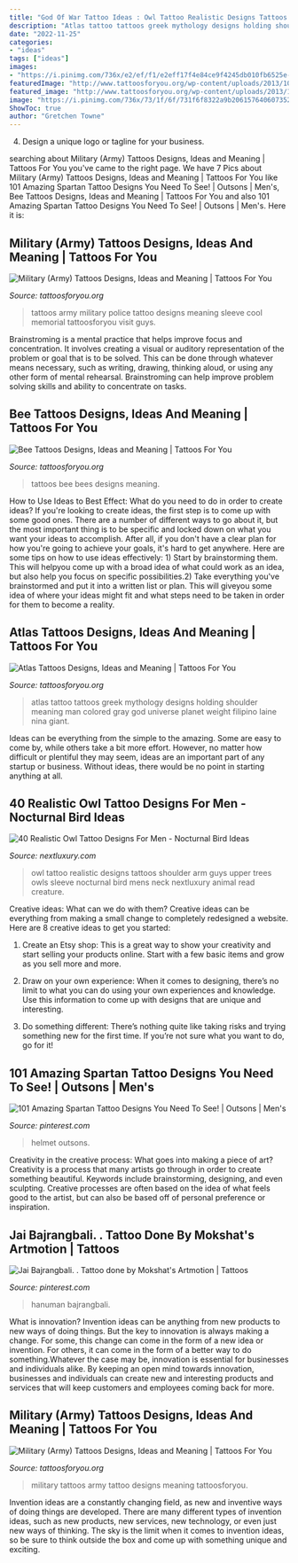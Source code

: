```yaml
---
title: "God Of War Tattoo Ideas : Owl Tattoo Realistic Designs Tattoos Shoulder Arm Guys Upper Trees Owls Sleeve Nocturnal Bird Mens Neck Nextluxury Animal Read Creature"
description: "Atlas tattoo tattoos greek mythology designs holding shoulder meaning man colored gray god universe planet weight filipino laine nina giant"
date: "2022-11-25"
categories:
- "ideas"
tags: ["ideas"]
images:
- "https://i.pinimg.com/736x/e2/ef/f1/e2eff17f4e84ce9f4245db010fb6525e--jai.jpg"
featuredImage: "http://www.tattoosforyou.org/wp-content/uploads/2013/10/Army-Tattoos-For-Men-688x1024.jpg"
featured_image: "http://www.tattoosforyou.org/wp-content/uploads/2013/10/Army-Tattoos-For-Men-688x1024.jpg"
image: "https://i.pinimg.com/736x/73/1f/6f/731f6f8322a9b206157640607352c3b4.jpg"
ShowToc: true
author: "Gretchen Towne"
---
```



4. Design a unique logo or tagline for your business.

	

		
searching about Military (Army) Tattoos Designs, Ideas and Meaning | Tattoos For You you've came to the right page. We have 7 Pics about Military (Army) Tattoos Designs, Ideas and Meaning | Tattoos For You like 101 Amazing Spartan Tattoo Designs You Need To See! | Outsons | Men&#039;s, Bee Tattoos Designs, Ideas and Meaning | Tattoos For You and also 101 Amazing Spartan Tattoo Designs You Need To See! | Outsons | Men&#039;s. Here it is:
		
    
## Military (Army) Tattoos Designs, Ideas And Meaning | Tattoos For You

<img loading=lazy src="http://www.tattoosforyou.org/wp-content/uploads/2013/10/Army-Tattoos-For-Men-688x1024.jpg" onerror="this.onerror=null;this.src='https://tse2.mm.bing.net/th?id=OIP.yVNBmhkYZWRqocnZuoctsQHaLB&amp;pid=15.1';" alt="Military (Army) Tattoos Designs, Ideas and Meaning | Tattoos For You">

_Source: tattoosforyou.org_

>tattoos army military police tattoo designs meaning sleeve cool memorial tattoosforyou visit guys. 

	

Brainstroming is a mental practice that helps improve focus and concentration. It involves creating a visual or auditory representation of the problem or goal that is to be solved. This can be done through whatever means necessary, such as writing, drawing, thinking aloud, or using any other form of mental rehearsal. Brainstroming can help improve problem solving skills and ability to concentrate on tasks.

    
## Bee Tattoos Designs, Ideas And Meaning | Tattoos For You

<img loading=lazy src="http://www.tattoosforyou.org/wp-content/uploads/2016/05/Bees-Tattoos.jpg" onerror="this.onerror=null;this.src='https://tse2.mm.bing.net/th?id=OIP.bPa_74DE_NIhjO70gp2GagHaKq&amp;pid=15.1';" alt="Bee Tattoos Designs, Ideas and Meaning | Tattoos For You">

_Source: tattoosforyou.org_

>tattoos bee bees designs meaning. 

	

How to Use Ideas to Best Effect: What do you need to do in order to create ideas?
If you're looking to create ideas, the first step is to come up with some good ones. There are a number of different ways to go about it, but the most important thing is to be specific and locked down on what you want your ideas to accomplish. After all, if you don't have a clear plan for how you're going to achieve your goals, it's hard to get anywhere. Here are some tips on how to use ideas effectively: 1) Start by brainstorming them. This will helpyou come up with a broad idea of what could work as an idea, but also help you focus on specific possibilities.2) Take everything you've brainstormed and put it into a written list or plan. This will giveyou some idea of where your ideas might fit and what steps need to be taken in order for them to become a reality.

    
## Atlas Tattoos Designs, Ideas And Meaning | Tattoos For You

<img loading=lazy src="https://www.tattoosforyou.org/wp-content/uploads/2016/05/Black-Atlas-Tattoo.jpg" onerror="this.onerror=null;this.src='https://tse4.mm.bing.net/th?id=OIP.hHP565W0q6TBvhN5fUwYbQHaM7&amp;pid=15.1';" alt="Atlas Tattoos Designs, Ideas and Meaning | Tattoos For You">

_Source: tattoosforyou.org_

>atlas tattoo tattoos greek mythology designs holding shoulder meaning man colored gray god universe planet weight filipino laine nina giant. 

	

Ideas can be everything from the simple to the amazing. Some are easy to come by, while others take a bit more effort. However, no matter how difficult or plentiful they may seem, ideas are an important part of any startup or business. Without ideas, there would be no point in starting anything at all.

    
## 40 Realistic Owl Tattoo Designs For Men - Nocturnal Bird Ideas

<img loading=lazy src="http://nextluxury.com/wp-content/uploads/guys-owl-with-trees-realistic-upper-arm-and-shoulder-tattoo.jpg" onerror="this.onerror=null;this.src='https://tse3.mm.bing.net/th?id=OIP.D8tU2h-8JeyY7v0XZ7WYOgHaIV&amp;pid=15.1';" alt="40 Realistic Owl Tattoo Designs For Men - Nocturnal Bird Ideas">

_Source: nextluxury.com_

>owl tattoo realistic designs tattoos shoulder arm guys upper trees owls sleeve nocturnal bird mens neck nextluxury animal read creature. 

	

Creative ideas: What can we do with them?
Creative ideas can be everything from making a small change to completely redesigned a website. Here are 8 creative ideas to get you started:
1. Create an Etsy shop: This is a great way to show your creativity and start selling your products online. Start with a few basic items and grow as you sell more and more.

2. Draw on your own experience: When it comes to designing, there’s no limit to what you can do using your own experiences and knowledge. Use this information to come up with designs that are unique and interesting.

3. Do something different: There’s nothing quite like taking risks and trying something new for the first time. If you’re not sure what you want to do, go for it!

    
## 101 Amazing Spartan Tattoo Designs You Need To See! | Outsons | Men&#039;s

<img loading=lazy src="https://i.pinimg.com/736x/73/1f/6f/731f6f8322a9b206157640607352c3b4.jpg" onerror="this.onerror=null;this.src='https://tse1.mm.bing.net/th?id=OIP.x0Wt6Ai_INl3WqOndBk98wHaJQ&amp;pid=15.1';" alt="101 Amazing Spartan Tattoo Designs You Need To See! | Outsons | Men&#039;s">

_Source: pinterest.com_

>helmet outsons. 

	

Creativity in the creative process: What goes into making a piece of art?
Creativity is a process that many artists go through in order to create something beautiful. Keywords include brainstorming, designing, and even sculpting. Creative processes are often based on the idea of what feels good to the artist, but can also be based off of personal preference or inspiration.

    
## Jai Bajrangbali. . Tattoo Done By Mokshat&#039;s Artmotion | Tattoos

<img loading=lazy src="https://i.pinimg.com/736x/e2/ef/f1/e2eff17f4e84ce9f4245db010fb6525e--jai.jpg" onerror="this.onerror=null;this.src='https://tse1.mm.bing.net/th?id=OIP.f5SdrJDSsMTW_O6dKMuB6gHaNK&amp;pid=15.1';" alt="Jai Bajrangbali. . Tattoo done by Mokshat&#039;s Artmotion | Tattoos">

_Source: pinterest.com_

>hanuman bajrangbali. 

	

What is innovation?
Invention ideas can be anything from new products to new ways of doing things. But the key to innovation is always making a change. For some, this change can come in the form of a new idea or invention. For others, it can come in the form of a better way to do something.Whatever the case may be, innovation is essential for businesses and individuals alike. By keeping an open mind towards innovation, businesses and individuals can create new and interesting products and services that will keep customers and employees coming back for more.

    
## Military (Army) Tattoos Designs, Ideas And Meaning | Tattoos For You

<img loading=lazy src="http://www.tattoosforyou.org/wp-content/uploads/2013/10/Tattoo-Military.jpg" onerror="this.onerror=null;this.src='https://tse4.mm.bing.net/th?id=OIP.sDN_LIhAdyrg5jH5fpqCKwHaHM&amp;pid=15.1';" alt="Military (Army) Tattoos Designs, Ideas and Meaning | Tattoos For You">

_Source: tattoosforyou.org_

>military tattoos army tattoo designs meaning tattoosforyou. 

	

Invention ideas are a constantly changing field, as new and inventive ways of doing things are developed. There are many different types of invention ideas, such as new products, new services, new technology, or even just new ways of thinking. The sky is the limit when it comes to invention ideas, so be sure to think outside the box and come up with something unique and exciting.

